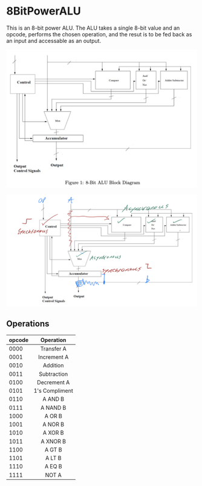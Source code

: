# 8BitPowerALU
This is an 8-bit power ALU. The ALU takes a single 8-bit value and an opcode, performs the chosen operation, and the resut is to be fed back as an input and accessable as an output.

![Original Block Diagram](https://github.com/rthomp10/8BitPowerALU/blob/master/block_diagram_initial.png "Initial Block Diagram")

![Modified Block Diagram](https://github.com/rthomp10/8BitPowerALU/blob/master/block_diagram_modified.png "Modified Block Diagram")

## Operations

|opcode| Operation      |
| -----|:--------------:|
| 0000 | Transfer A     |
| 0001 | Increment A    |
| 0010 | Addition       |
| 0011 | Subtraction    |
| 0100 | Decrement A    |
| 0101 | 1's Compliment |
| 0110 | A AND  B       |
| 0111 | A NAND B       |
| 1000 | A OR   B       |
| 1001 | A NOR  B       |
| 1010 | A XOR  B       |
| 1011 | A XNOR B       |
| 1100 | A GT   B       |
| 1101 | A LT   B       |
| 1110 | A EQ   B       |
| 1111 | NOT A          |